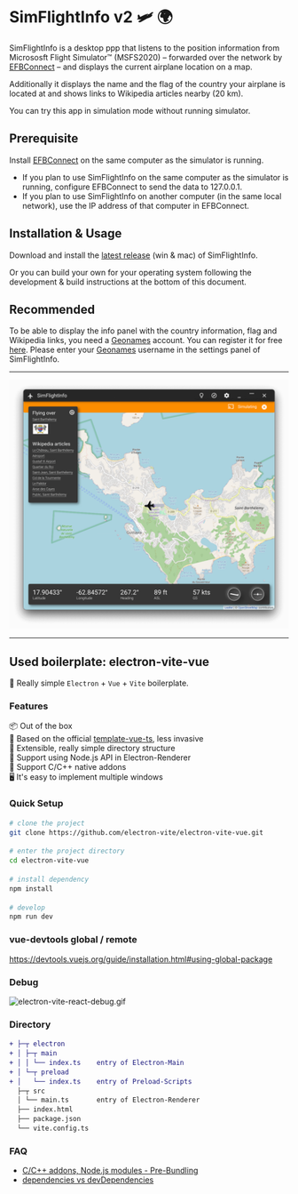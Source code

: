 # SimFlightInfo v2 🛩 🌍

SimFlightInfo is a desktop ppp that listens to the position information from Micrososft Flight Simulator™ (MSFS2020)  – forwarded over the network by [EFBConnect](https://github.com/ollyau/EFBConnect/releases) – and displays the current airplane location on a map.

Additionally it displays the name and the flag of the country your airplane is located at and shows links to Wikipedia articles nearby (20 km).

You can try this app in simulation mode without running simulator.

## Prerequisite

Install [EFBConnect](https://github.com/ollyau/EFBConnect/releases) on the same computer as the simulator is running.

- If you plan to use SimFlightInfo on the same computer as the simulator is running, configure EFBConnect to send the data to 127.0.0.1.
- If you plan to use SimFlightInfo on another computer (in the same local network), use the IP address of that computer in EFBConnect.

## Installation & Usage

Download and install the [latest release](https://github.com/ahles/SimFlightInfo/releases/latest) (win & mac) of SimFlightInfo.

Or you can build your own for your operating system following the development & build instructions at the bottom of this document.

## Recommended

To be able to display the info panel with the country information, flag and Wikipedia links, you need a [Geonames](http://www.geonames.org/) account. You can register it for free [here](https://www.geonames.org/login). Please enter your [Geonames](http://www.geonames.org/) username in the settings panel of SimFlightInfo.

---

![Screenshot](/docs/screenshot.png?raw=true "SimFlightInfo Screenshot")

---

## Used boilerplate: electron-vite-vue

🥳 Really simple `Electron` + `Vue` + `Vite` boilerplate.

### Features

📦 Out of the box  
🎯 Based on the official [template-vue-ts](https://github.com/vitejs/vite/tree/main/packages/create-vite/template-vue-ts), less invasive  
🌱 Extensible, really simple directory structure  
💪 Support using Node.js API in Electron-Renderer  
🔩 Support C/C++ native addons  
🖥 It's easy to implement multiple windows  

### Quick Setup

```sh
# clone the project
git clone https://github.com/electron-vite/electron-vite-vue.git

# enter the project directory
cd electron-vite-vue

# install dependency
npm install

# develop
npm run dev
```

### vue-devtools global / remote
https://devtools.vuejs.org/guide/installation.html#using-global-package

### Debug

![electron-vite-react-debug.gif](https://github.com/electron-vite/electron-vite-react/blob/main/electron-vite-react-debug.gif?raw=true)

### Directory

```diff
+ ├─┬ electron
+ │ ├─┬ main
+ │ │ └── index.ts    entry of Electron-Main
+ │ └─┬ preload
+ │   └── index.ts    entry of Preload-Scripts
  ├─┬ src
  │ └── main.ts       entry of Electron-Renderer
  ├── index.html
  ├── package.json
  └── vite.config.ts
```

<!--
## Be aware

🚨 By default, this template integrates Node.js in the Renderer process. If you don't need it, you just remove the option below. [Because it will modify the default config of Vite](https://github.com/electron-vite/vite-plugin-electron-renderer#config-presets-opinionated).

```diff
# vite.config.ts

export default {
  plugins: [
-   // Use Node.js API in the Renderer-process
-   renderer({
-     nodeIntegration: true,
-   }),
  ],
}
```
-->

### FAQ

- [C/C++ addons, Node.js modules - Pre-Bundling](https://github.com/electron-vite/vite-plugin-electron-renderer#dependency-pre-bundling)
- [dependencies vs devDependencies](https://github.com/electron-vite/vite-plugin-electron-renderer#dependencies-vs-devdependencies)
